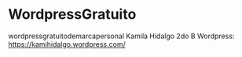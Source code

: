 # WordpressGratuito
wordpressgratuitodemarcapersonal
Kamila Hidalgo 
2do B
Wordpress: https://kamihidalgo.wordpress.com/

